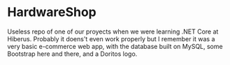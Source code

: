 # HardwareShop

Useless repo of one of our proyects when we were learning .NET Core at Hiberus. 
Probably it doens't even work properly but I remember it was a very basic e-commerce web app, with the database built on MySQL, some Bootstrap here and there, and a Doritos logo.
